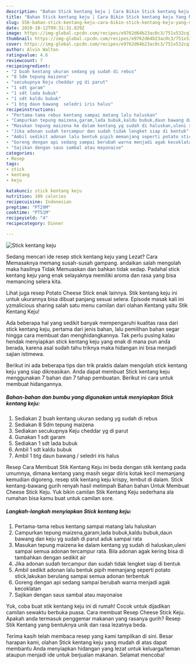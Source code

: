 ```yaml
---
description: "Bahan Stick kentang keju | Cara Bikin Stick kentang keju Yang Menggugah Selera"
title: "Bahan Stick kentang keju | Cara Bikin Stick kentang keju Yang Menggugah Selera"
slug: 556-bahan-stick-kentang-keju-cara-bikin-stick-kentang-keju-yang-menggugah-selera
date: 2020-10-12T09:31:31.829Z
image: https://img-global.cpcdn.com/recipes/e9762d64b23ac0c3/751x532cq70/stick-kentang-keju-foto-resep-utama.jpg
thumbnail: https://img-global.cpcdn.com/recipes/e9762d64b23ac0c3/751x532cq70/stick-kentang-keju-foto-resep-utama.jpg
cover: https://img-global.cpcdn.com/recipes/e9762d64b23ac0c3/751x532cq70/stick-kentang-keju-foto-resep-utama.jpg
author: Alvin Walton
ratingvalue: 4.6
reviewcount: 7
recipeingredient:
- "2 buah kentang ukuran sedang yg sudah di rebus"
- "8 Sdm tepung maizena"
- "secukupnya Keju cheddar yg di parut"
- "1 sdt garam"
- "1 sdt lada bubuk"
- "1 sdt kaldu bubuk"
- "1 btg daun bawang  seledri iris halus"
recipeinstructions:
- "Pertama-tama rebus kentang sampai matang lalu haluskan"
- "Campurkan tepung maizena,garam,lada bubuk,kaldu bubuk,daun bawang dan keju yg sudah di parut aduk sampai rata"
- "Masukan tepung maizena ke dalam kentang yg sudah di haluskan,uleni sampai semua adonan tercampur rata. Bila adonan agak kering bisa di tambahkan dengan sedikit air"
- "Jika adonan sudah tercampur dan sudah tidak lengket siap di bentuk"
- "Ambil sedikit adonan lalu bentuk pipih memanjang seperti potato stick,lakukan berulang sampai semua adonan terbentuk"
- "Goreng dengan api sedang sampai berubah warna menjadi agak kecoklatan"
- "Sajikan dengan saus sambal atau mayonaise"
categories:
- Resep
tags:
- stick
- kentang
- keju

katakunci: stick kentang keju 
nutrition: 109 calories
recipecuisine: Indonesian
preptime: "PT29M"
cooktime: "PT51M"
recipeyield: "4"
recipecategory: Dinner

---
```



![Stick kentang keju](https://img-global.cpcdn.com/recipes/e9762d64b23ac0c3/751x532cq70/stick-kentang-keju-foto-resep-utama.jpg)

Sedang mencari ide resep stick kentang keju yang Lezat? Cara Memasaknya memang susah-susah gampang. andaikan salah mengolah maka hasilnya Tidak Memuaskan dan bahkan tidak sedap. Padahal stick kentang keju yang enak selayaknya memiliki aroma dan rasa yang bisa memancing selera kita.

Lihat juga resep Potato Cheese Stick enak lainnya. Stik kentang keju ini untuk ukurannya bisa dibuat panjang sesuai selera. Episode masak kali ini yzmalicious sharing salah satu menu camilan dari olahan Kentang yaitu Stik Kentang Keju!

Ada beberapa hal yang sedikit banyak mempengaruhi kualitas rasa dari stick kentang keju, pertama dari jenis bahan, lalu pemilihan bahan segar hingga cara membuat dan menghidangkannya. Tak perlu pusing kalau hendak menyiapkan stick kentang keju yang enak di mana pun anda berada, karena asal sudah tahu triknya maka hidangan ini bisa menjadi sajian istimewa.


Berikut ini ada beberapa tips dan trik praktis dalam mengolah stick kentang keju yang siap dikreasikan. Anda dapat membuat Stick kentang keju menggunakan 7 bahan dan 7 tahap pembuatan. Berikut ini cara untuk membuat hidangannya.

<!--inarticleads1-->

##### Bahan-bahan dan bumbu yang digunakan untuk menyiapkan Stick kentang keju:

1. Sediakan 2 buah kentang ukuran sedang yg sudah di rebus
1. Sediakan 8 Sdm tepung maizena
1. Sediakan secukupnya Keju cheddar yg di parut
1. Gunakan 1 sdt garam
1. Sediakan 1 sdt lada bubuk
1. Ambil 1 sdt kaldu bubuk
1. Ambil 1 btg daun bawang / seledri iris halus


Resep Cara Membuat Stik Kentang Keju ini beda dengan stik kentang pada umumnya, dimana kentang yang masih segar diiris kotak kecil memanjang kemudian digoreng. resep stik kentang keju krispy, lembut di dalam. Stick kentang-bawang gurih renyah hasil melimpah Bahan bahan Untuk Membuat Cheese Stick Keju. Yuk bikin camilan Stik Kentang Keju sederhana ala rumahan bisa kamu buat untuk camilan sore. 

<!--inarticleads2-->

##### Langkah-langkah menyiapkan Stick kentang keju:

1. Pertama-tama rebus kentang sampai matang lalu haluskan
1. Campurkan tepung maizena,garam,lada bubuk,kaldu bubuk,daun bawang dan keju yg sudah di parut aduk sampai rata
1. Masukan tepung maizena ke dalam kentang yg sudah di haluskan,uleni sampai semua adonan tercampur rata. Bila adonan agak kering bisa di tambahkan dengan sedikit air
1. Jika adonan sudah tercampur dan sudah tidak lengket siap di bentuk
1. Ambil sedikit adonan lalu bentuk pipih memanjang seperti potato stick,lakukan berulang sampai semua adonan terbentuk
1. Goreng dengan api sedang sampai berubah warna menjadi agak kecoklatan
1. Sajikan dengan saus sambal atau mayonaise


Yuk, coba buat stik kentang keju ini di rumah! Cocok untuk dijadikan camilan sewaktu berbuka puasa. Cara membuat Resep Cheese Stick Keju. Apakah anda termasuk penggemar makanan yang rasanya gurih? Resep Stik Kentang yang bentuknya unik dan rasa lezatnya beda. 

Terima kasih telah membaca resep yang kami tampilkan di sini. Besar harapan kami, olahan Stick kentang keju yang mudah di atas dapat membantu Anda menyiapkan hidangan yang lezat untuk keluarga/teman ataupun menjadi ide untuk berjualan makanan. Selamat mencoba!
